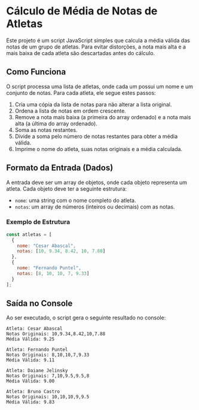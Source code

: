 # Cálculo de Média de Notas de Atletas

Este projeto é um script JavaScript simples que calcula a média válida das notas de um grupo de atletas. Para evitar distorções, a nota mais alta e a mais baixa de cada atleta são descartadas antes do cálculo.

## Como Funciona

O script processa uma lista de atletas, onde cada um possui um nome e um conjunto de notas. Para cada atleta, ele segue estes passos:

1. Cria uma cópia da lista de notas para não alterar a lista original.
2. Ordena a lista de notas em ordem crescente.
3. Remove a nota mais baixa (a primeira do array ordenado) e a nota mais alta (a última do array ordenado).
4. Soma as notas restantes.
5. Divide a soma pelo número de notas restantes para obter a média válida.
6. Imprime o nome do atleta, suas notas originais e a média calculada.

## Formato da Entrada (Dados)

A entrada deve ser um array de objetos, onde cada objeto representa um atleta. Cada objeto deve ter a seguinte estrutura:

- `nome`: uma string com o nome completo do atleta.
- `notas`: um array de números (inteiros ou decimais) com as notas.

### Exemplo de Estrutura

```javascript
const atletas = [
  {
    nome: "Cesar Abascal",
    notas: [10, 9.34, 8.42, 10, 7.88]
  },
  {
    nome: "Fernando Puntel",
    notas: [8, 10, 10, 7, 9.33]
  }
];
```

## Saída no Console

Ao ser executado, o script gera o seguinte resultado no console:

```
Atleta: Cesar Abascal
Notas Originais: 10,9.34,8.42,10,7.88
Média Válida: 9.25

Atleta: Fernando Puntel
Notas Originais: 8,10,10,7,9.33
Média Válida: 9.11

Atleta: Daiane Jelinsky
Notas Originais: 7,10,9.5,9.5,8
Média Válida: 9.00

Atleta: Bruno Castro
Notas Originais: 10,10,10,9,9.5
Média Válida: 9.83
```

